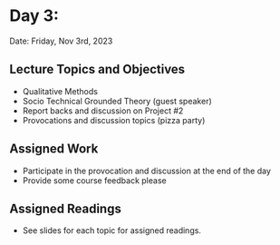 # Day 3: 

Date: Friday, Nov 3rd, 2023 

## Lecture Topics and Objectives
- Qualitative Methods 
- Socio Technical Grounded Theory (guest speaker)
- Report backs and discussion on Project #2
- Provocations and discussion topics (pizza party)

## Assigned Work
- Participate in the provocation and discussion at the end of the day 
- Provide some course feedback please

## Assigned Readings
- See slides for each topic for assigned readings.




